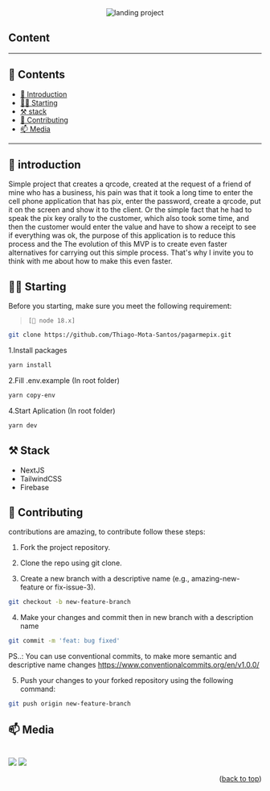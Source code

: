 
<div align="center">
<img src="https://cdn.discordapp.com/attachments/859483678082072616/1183738361102475265/image.png?ex=65896d42&is=6576f842&hm=123ea1328f9a7a4898513cf00b4febcbc692c73f4ebb8620158a70f6f2dfc44f&" alt="landing project">
</div>

## Content
---
## 📌 Contents
- [👋 Introduction](#-introduction)
- [🏃💨 Starting](#-starting)
- [⚒️ stack](#-stack)
- [🤝 Contributing](#-contributing)
- [📫 Media](#-media)
---

</hr>

## 👋 introduction

Simple project that creates a qrcode, created at the request of a friend of mine who has a business, his pain was that it took a long time to enter the cell phone application that has pix, enter the password, create a qrcode, put it on the screen and show it to the client. Or the simple fact that he had to speak the pix key orally to the customer, which also took some time, and then the customer would enter the value and have to show a receipt to see if everything was ok, the purpose of this application is to reduce this process and the The evolution of this MVP is to create even faster alternatives for carrying out this simple process. That's why I invite you to think with me about how to make this even faster.

## 🏃💨 Starting

Before you starting, make sure you meet the following requirement:
> `[🫡 node 18.x]`

```sh
git clone https://github.com/Thiago-Mota-Santos/pagarmepix.git
```
1.Install packages
   ```sh
   yarn install
   ```
2.Fill .env.example
   (In root folder)
   ```sh
   yarn copy-env
   ```

4.Start Aplication 
   (In root folder)
   ```sh
   yarn dev
   ```

## ⚒️ Stack

 - NextJS 
 - TailwindCSS
 - Firebase

## 🤝 Contributing

contributions are amazing, to contribute follow these steps:

1. Fork the project repository. 

2. Clone the repo using git clone.

3. Create a new branch with a descriptive name (e.g., amazing-new-feature or fix-issue-3).

```sh
git checkout -b new-feature-branch
```
4. Make your changes and commit then in new branch with a description name

```sh
git commit -m 'feat: bug fixed'
```
PS..: You can use conventional commits, to make more semantic and descriptive name changes
https://www.conventionalcommits.org/en/v1.0.0/

5. Push your changes to your forked repository using the following command:

```sh
git push origin new-feature-branch
```

## 📫 Media
<br />
<a href="https://www.linkedin.com/in/thiago-mota-907970251/" target="_blank"><img src="https://img.shields.io/badge/-LinkedIn-%230077B5?style=for-the-badge&logo=linkedin&logoColor=white" target="_blank"></a> 
<a href="https://twitter.com/Thzinhdev" target="_blank"><img src="https://img.shields.io/badge/Twitter-1DA1F2?style=for-the-badge&logo=twitter&logoColor=white" target="_blank"></a> 

<p align="right">(<a href="#top">back to top</a>)</p>

